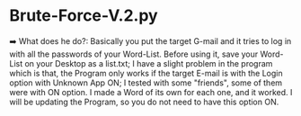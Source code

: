 # Brute-Force-V.2.py
➡️ What does he do?: Basically you put the target G-mail and it tries to log in with all the passwords of your Word-List. Before using it, save your Word-List on your Desktop as a list.txt; I have a slight problem in the program which is that, the Program only works if the target E-mail is with the Login option with Unknown App ON; I tested with some "friends", some of them were with ON option. I made a Word of its own for each one, and it worked. I will be updating the Program, so you do not need to have this option ON.
